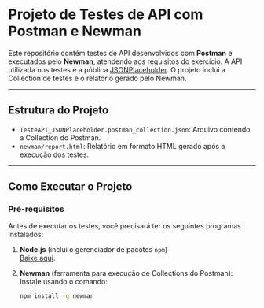# Projeto de Testes de API com Postman e Newman

Este repositório contém testes de API desenvolvidos com **Postman** e executados pelo **Newman**, atendendo aos requisitos do exercício. A API utilizada nos testes é a pública [JSONPlaceholder](https://jsonplaceholder.typicode.com). O projeto inclui a Collection de testes e o relatório gerado pelo Newman.

---

## Estrutura do Projeto

- `TesteAPI_JSONPlaceholder.postman_collection.json`: Arquivo contendo a Collection do Postman.
- `newman/report.html`: Relatório em formato HTML gerado após a execução dos testes.

---

## Como Executar o Projeto

### Pré-requisitos
Antes de executar os testes, você precisará ter os seguintes programas instalados:
1. **Node.js** (inclui o gerenciador de pacotes `npm`)  
   [Baixe aqui](https://nodejs.org/).

2. **Newman** (ferramenta para execução de Collections do Postman):  
   Instale usando o comando:
   ```bash
   npm install -g newman

